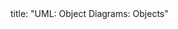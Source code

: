 <frontmatter>
title: "UML: Object Diagrams: Objects"
</frontmatter>

<include src="navbar.md" boilerplate />

<include src="unit-inPage-asFlat.md" boilerplate />